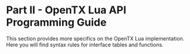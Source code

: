 # Part II - OpenTX Lua API Programming Guide

This section provides more specifics on the OpenTX Lua implementation. Here you will find syntax rules for interface tables and functions.

